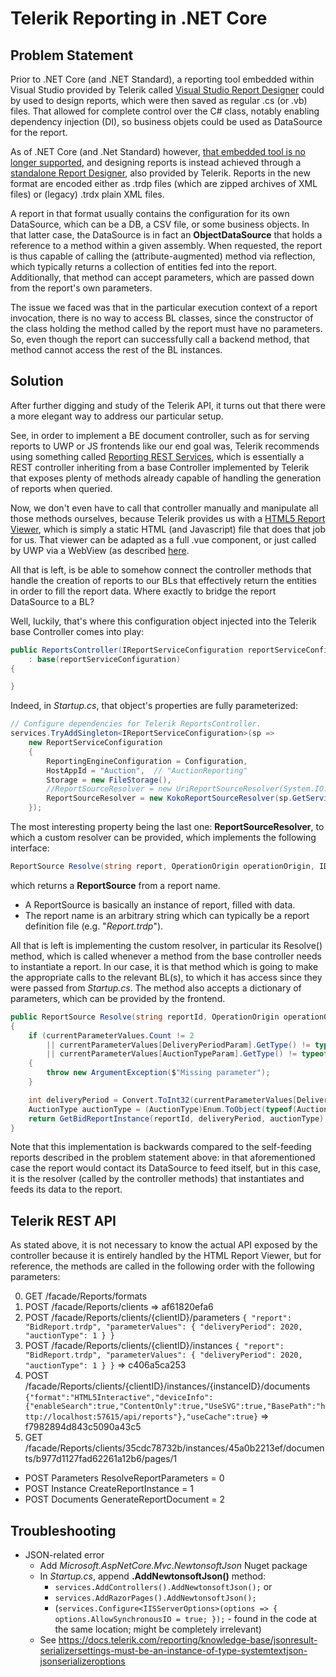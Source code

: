 # Telerik Reporting in .NET Core

## Problem Statement

Prior to .NET Core (and .NET Standard), a reporting tool embedded within Visual Studio provided by Telerik called [Visual Studio Report Designer](https://docs.telerik.com/reporting/ui-report-designer) could by used to design reports, which were then saved as regular .cs (or .vb) files.
That allowed for complete control over the C# class, notably enabling dependency injection (DI), so business objets could be used as DataSource for the report.

As of .NET Core (and .Net Standard) however, [that embedded tool is no longer supported](https://docs.telerik.com/reporting/use-reports-in-net-core-apps#implemented-features-and-limitations), and designing reports is instead achieved through a [standalone Report Designer](https://docs.telerik.com/reporting/report-designers#standalone-report-designer), also provided by Telerik.
Reports in the new format are encoded either as .trdp files (which are zipped archives of XML files) or (legacy) .trdx plain XML files.

A report in that format usually contains the configuration for its own DataSource, which can be a DB, a CSV file, or some business objects. In that latter case, the DataSource is in fact an **ObjectDataSource** that holds a reference to a method within a given assembly. When requested, the report is thus capable of calling the (attribute-augmented) method via reflection, which typically returns a collection of entities fed into the report. Additionally, that method can accept parameters, which are passed down from the report's own parameters.

The issue we faced was that in the particular execution context of a report invocation, there is no way to access BL classes, since the constructor of the class holding the method called by the report must have no parameters. So, even though the report can successfully call a backend method, that method cannot access the rest of the BL instances.

## Solution

After further digging and study of the Telerik API, it turns out that there were a more elegant way to address our particular setup.

See, in order to implement a BE document controller, such as for serving reports to UWP or JS frontends like our end goal was, Telerik recommends using something called [Reporting REST Services](https://docs.telerik.com/reporting/telerik-reporting-rest-conception), which is essentially a REST controller inheriting from a base Controller implemented by Telerik that exposes plenty of methods already capable of handling the generation of reports when queried.

Now, we don't even have to call that controller manually and manipulate all those methods ourselves, because Telerik provides us with a [HTML5 Report Viewer](https://docs.telerik.com/reporting/html5-report-viewer), which is simply a static HTML (and Javascript) file that does that job for us. That viewer can be adapted as a full .vue component, or just called by UWP via a WebView (as described [here](https://docs.telerik.com/reporting/knowledge-base/integrate-telerik-reporting-in-uwp-application).

All that is left, is be able to somehow connect the controller methods that handle the creation of reports to our BLs that effectively return the entities in order to fill the report data.
Where exactly to bridge the report DataSource to a BL?

Well, luckily, that's where this configuration object injected into the Telerik base Controller comes into play:

```C#
public ReportsController(IReportServiceConfiguration reportServiceConfiguration)
    : base(reportServiceConfiguration)
{

}
```

Indeed, in _Startup.cs_, that object's properties are fully parameterized:

```C#
// Configure dependencies for Telerik ReportsController.
services.TryAddSingleton<IReportServiceConfiguration>(sp =>
    new ReportServiceConfiguration
    {
        ReportingEngineConfiguration = Configuration,
        HostAppId = "Auction",  // "AuctionReporting"
        Storage = new FileStorage(),
        //ReportSourceResolver = new UriReportSourceResolver(System.IO.Path.Combine(sp.GetService<IWebHostEnvironment>().ContentRootPath, "Reporting//Reports")),
        ReportSourceResolver = new KokoReportSourceResolver(sp.GetService<IReportBL>()),
    });
```

The most interesting property being the last one: **ReportSourceResolver**, to which a custom resolver can be provided, which implements the following interface:

```C#
ReportSource Resolve(string report, OperationOrigin operationOrigin, IDictionary<string, object> currentParameterValues);
```

which returns a **ReportSource** from a report name.

* A ReportSource is basically an instance of report, filled with data.
* The report name is an arbitrary string which can typically be a report definition file (e.g. "_Report.trdp_").

All that is left is implementing the custom resolver, in particular its Resolve() method, which is called whenever a method from the base controller needs to instantiate a report. In our case, it is that method which is going to make the appropriate calls to the relevant BL(s), to which it has access since they were passed from _Startup.cs_. The method also accepts a dictionary of parameters, which can be provided by the frontend.

```C#
public ReportSource Resolve(string reportId, OperationOrigin operationOrigin, IDictionary<string, object> currentParameterValues)
{
    if (currentParameterValues.Count != 2
        || currentParameterValues[DeliveryPeriodParam].GetType() != typeof(Int64)
        || currentParameterValues[AuctionTypeParam].GetType() != typeof(Int64))
    {
        throw new ArgumentException($"Missing parameter");
    }

    int deliveryPeriod = Convert.ToInt32(currentParameterValues[DeliveryPeriodParam]);
    AuctionType auctionType = (AuctionType)Enum.ToObject(typeof(AuctionType), currentParameterValues[AuctionTypeParam]);   // Courtesy of https://stackoverflow.com/a/29485
    return GetBidReportInstance(reportId, deliveryPeriod, auctionType);
}
```

Note that this implementation is backwards compared to the self-feeding reports described in the problem statement above: in that aforementioned case the report would contact its DataSource to feed itself, but in this case, it is the resolver (called by the controller methods) that instantiates and feeds its data to the report.

## Telerik REST API

As stated above, it is not necessary to know the actual API exposed by the controller because it is entirely handled by the HTML Report Viewer, but for reference, the methods are called in the following order with the following parameters:

0. GET /facade/Reports/formats
1. POST /facade/Reports/clients => af61820efa6
2. POST /facade/Reports/clients/{clientID}/parameters `{ "report": "BidReport.trdp", "parameterValues": { "deliveryPeriod": 2020, "auctionType": 1 } }`
3. POST /facade/Reports/clients/{clientID}/instances `{ "report": "BidReport.trdp", "parameterValues": { "deliveryPeriod": 2020, "auctionType": 1 } }` => c406a5ca253
4. POST /facade/Reports/clients/{clientID}/instances/{instanceID}/documents `{"format":"HTML5Interactive","deviceInfo":{"enableSearch":true,"ContentOnly":true,"UseSVG":true,"BasePath":"http://localhost:57615/api/reports"},"useCache":true}` => f7982894d843c5090a43c5
5. GET /facade/Reports/clients/35cdc78732b/instances/45a0b2213ef/documents/b977d1127fad62261a12b6/pages/1

* POST Parameters   ResolveReportParameters = 0
* POST Instance     CreateReportInstance = 1
* POST Documents    GenerateReportDocument = 2

## Troubleshooting

* JSON-related error
  * Add _Microsoft.AspNetCore.Mvc.NewtonsoftJson_ Nuget package
  * In _Startup.cs_, append **.AddNewtonsoftJson()** method:
    * `services.AddControllers().AddNewtonsoftJson();` or
    * `services.AddRazorPages().AddNewtonsoftJson();`
    * (`services.Configure<IISServerOptions>(options => { options.AllowSynchronousIO = true; });` - found in the code at the same location; might be completely irrelevant)
  * See <https://docs.telerik.com/reporting/knowledge-base/jsonresult-serializersettings-must-be-an-instance-of-type-systemtextjson-jsonserializeroptions>

